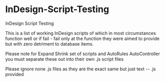 # InDesign-Script-Testing
InDesign Script Testing


This is a list of working InDesign scripts of which in most circumstances function well or if fail - fail only at the function they were aimed to provide but with zero detriment to database items.

Please note for Expand Shrink set of scripts and AutoRules AutoController you must separate these out into their own .js script files 


Please ignore none .js files as they are the exact same but just text  -- .js provided 
